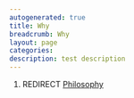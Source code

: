 ```yaml
---
autogenerated: true
title: Why
breadcrumb: Why
layout: page
categories: 
description: test description
---
```


1.  REDIRECT [Philosophy](Philosophy)
